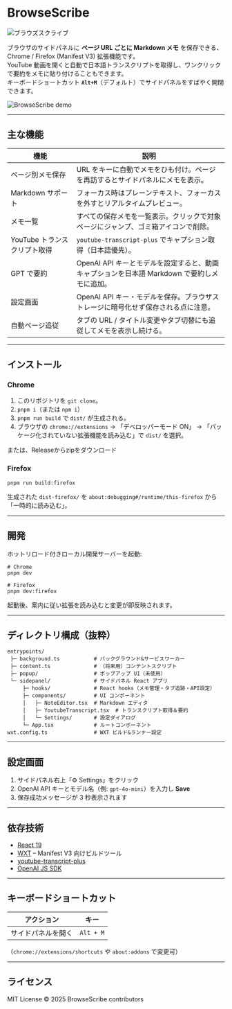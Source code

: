 # BrowseScribe

![ブラウズスクライブ](https://github.com/user-attachments/assets/0ec1aacf-91f1-4363-b06d-aac953585b00)


ブラウザのサイドパネルに **ページ URL ごとに Markdown メモ** を保存できる、Chrome / Firefox (Manifest V3) 拡張機能です。  
YouTube 動画を開くと自動で日本語トランスクリプトを取得し、ワンクリックで要約をメモに貼り付けることもできます。  
キーボードショートカット **`Alt+M`**（デフォルト）でサイドパネルをすばやく開閉できます。

![BrowseScribe demo](./assets/readme-demo.gif)

---

## 主な機能

| 機能 | 説明 |
|------|------|
| ページ別メモ保存 | URL をキーに自動でメモをひも付け。ページを再訪するとサイドパネルにメモを表示。 |
| Markdown サポート | フォーカス時はプレーンテキスト、フォーカスを外すとリアルタイムプレビュー。 |
| メモ一覧 | すべての保存メモを一覧表示。クリックで対象ページにジャンプ、ゴミ箱アイコンで削除。 |
| YouTube トランスクリプト取得 | `youtube-transcript-plus` でキャプション取得（日本語優先）。 |
| GPT で要約 | OpenAI API キーとモデルを設定すると、動画キャプションを日本語 Markdown で要約しメモに追加。 |
| 設定画面 | OpenAI API キー・モデルを保存。ブラウザストレージに暗号化せず保存される点に注意。 |
| 自動ページ追従 | タブの URL / タイトル変更やタブ切替にも追従してメモを表示し続ける。 |

---

## インストール

### Chrome

1. このリポジトリを `git clone`。  
2. `pnpm i`（または `npm i`）  
3. `pnpm run build` で `dist/` が生成される。  
4. ブラウザの `chrome://extensions` → 「デベロッパーモード ON」 → 「パッケージ化されていない拡張機能を読み込む」で `dist/` を選択。

または、Releaseからzipをダウンロード
### Firefox

```
pnpm run build:firefox
```

生成された `dist-firefox/` を `about:debugging#/runtime/this-firefox` から「一時的に読み込む」。

---

## 開発

ホットリロード付きローカル開発サーバーを起動:

```
# Chrome
pnpm dev

# Firefox
pnpm dev:firefox
```

起動後、案内に従い拡張を読み込むと変更が即反映されます。

---

## ディレクトリ構成（抜粋）

```
entrypoints/
 ├─ background.ts           # バックグラウンド&サービスワーカー
 ├─ content.ts              # （将来用）コンテントスクリプト
 ├─ popup/                  # ポップアップ UI（未使用）
 └─ sidepanel/              # サイドパネル React アプリ
     ├─ hooks/              # React hooks（メモ管理・タブ追跡・API設定）
     ├─ components/         # UI コンポーネント
     │   ├─ NoteEditor.tsx  # Markdown エディタ
     │   ├─ YoutubeTranscript.tsx  # トランスクリプト取得＆要約
     │   └─ Settings/       # 設定ダイアログ
     └─ App.tsx             # ルートコンポーネント
wxt.config.ts               # WXT ビルド&ランナー設定
```

---

## 設定画面

1. サイドパネル右上「⚙️ Settings」をクリック  
2. OpenAI API キーとモデル名（例: `gpt-4o-mini`）を入力し **Save**  
3. 保存成功メッセージが 3 秒表示されます

---

## 依存技術

- [React 19](https://react.dev/)
- [WXT](https://wxt.dev/) – Manifest V3 向けビルドツール
- [youtube-transcript-plus](https://www.npmjs.com/package/youtube-transcript-plus)
- [OpenAI JS SDK](https://github.com/openai/openai-node)

---

## キーボードショートカット

| アクション | キー |
|------------|------|
| サイドパネルを開く | `Alt + M` |

（`chrome://extensions/shortcuts` や `about:addons` で変更可）

---

## ライセンス

MIT License © 2025 BrowseScribe contributors
